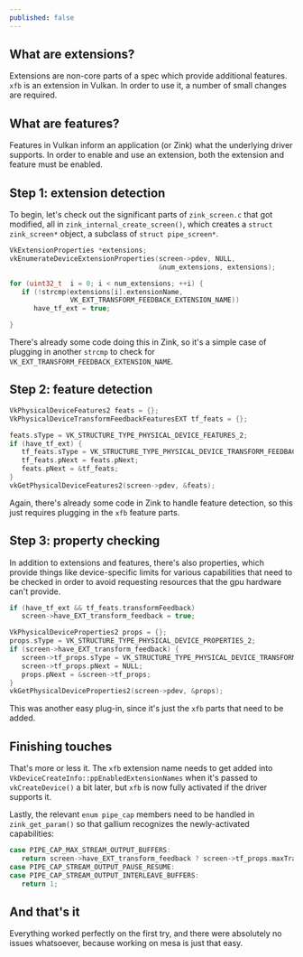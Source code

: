 ```yaml
---
published: false
---
```

## What are extensions?

Extensions are non-core parts of a spec which provide additional features. `xfb` is an extension in Vulkan. In order to use it, a number of small changes are required.

## What are features?
Features in Vulkan inform an application (or Zink) what the underlying driver supports. In order to enable and use an extension, both the extension and feature must be enabled.

## Step 1: extension detection
To begin, let's check out the significant parts of `zink_screen.c` that got modified, all in `zink_internal_create_screen()`, which creates a `struct zink_screen*` object, a subclass of `struct pipe_screen*`.

```c
VkExtensionProperties *extensions;
vkEnumerateDeviceExtensionProperties(screen->pdev, NULL,
                                     &num_extensions, extensions);

for (uint32_t  i = 0; i < num_extensions; ++i) {
   if (!strcmp(extensions[i].extensionName,
               VK_EXT_TRANSFORM_FEEDBACK_EXTENSION_NAME))
      have_tf_ext = true;

}
```
There's already some code doing this in Zink, so it's a simple case of plugging in another `strcmp` to check for `VK_EXT_TRANSFORM_FEEDBACK_EXTENSION_NAME`.

## Step 2: feature detection
```c
VkPhysicalDeviceFeatures2 feats = {};
VkPhysicalDeviceTransformFeedbackFeaturesEXT tf_feats = {};

feats.sType = VK_STRUCTURE_TYPE_PHYSICAL_DEVICE_FEATURES_2;
if (have_tf_ext) {
   tf_feats.sType = VK_STRUCTURE_TYPE_PHYSICAL_DEVICE_TRANSFORM_FEEDBACK_FEATURES_EXT;
   tf_feats.pNext = feats.pNext;
   feats.pNext = &tf_feats;
}
vkGetPhysicalDeviceFeatures2(screen->pdev, &feats);
```
Again, there's already some code in Zink to handle feature detection, so this just requires plugging in the `xfb` feature parts.

## Step 3: property checking
In addition to extensions and features, there's also properties, which provide things like device-specific limits for various capabilities that need to be checked in order to avoid requesting resources that the gpu hardware can't provide.

```c
if (have_tf_ext && tf_feats.transformFeedback)
   screen->have_EXT_transform_feedback = true;

VkPhysicalDeviceProperties2 props = {};
props.sType = VK_STRUCTURE_TYPE_PHYSICAL_DEVICE_PROPERTIES_2;
if (screen->have_EXT_transform_feedback) {
   screen->tf_props.sType = VK_STRUCTURE_TYPE_PHYSICAL_DEVICE_TRANSFORM_FEEDBACK_PROPERTIES_EXT;
   screen->tf_props.pNext = NULL;
   props.pNext = &screen->tf_props;
}
vkGetPhysicalDeviceProperties2(screen->pdev, &props);
```
This was another easy plug-in, since it's just the `xfb` parts that need to be added.

## Finishing touches
That's more or less it. The `xfb` extension name needs to get added into `VkDeviceCreateInfo::ppEnabledExtensionNames` when it's passed to `vkCreateDevice()` a bit later, but `xfb` is now fully activated if the driver supports it.

Lastly, the relevant `enum pipe_cap` members need to be handled in `zink_get_param()` so that gallium recognizes the newly-activated capabilities:

```c
case PIPE_CAP_MAX_STREAM_OUTPUT_BUFFERS:
   return screen->have_EXT_transform_feedback ? screen->tf_props.maxTransformFeedbackBuffers : 0;
case PIPE_CAP_STREAM_OUTPUT_PAUSE_RESUME:
case PIPE_CAP_STREAM_OUTPUT_INTERLEAVE_BUFFERS:
   return 1;
```

## And that's it
Everything worked perfectly on the first try, and there were absolutely no issues whatsoever, because working on mesa is just that easy.
